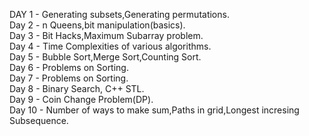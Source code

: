 DAY 1 - Generating subsets,Generating permutations.<br />
Day 2 - n Queens,bit manipulation(basics).<br />
Day 3 - Bit Hacks,Maximum Subarray problem.<br />
Day 4 - Time Complexities of various algorithms.<br />
Day 5 - Bubble Sort,Merge Sort,Counting Sort.<br />
Day 6 - Problems on Sorting.<br />
Day 7 - Problems on Sorting.<br />
Day 8 - Binary Search, C++ STL.<br />
Day 9 - Coin Change Problem(DP).<br />
Day 10 - Number of ways to make sum,Paths in grid,Longest incresing Subsequence.<br />
		


 

